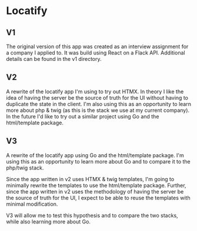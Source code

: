 # Locatify
## V1
The original version of this app was created as an interview assignment for
a company I applied to. It was build using React on a Flack API. Additional
details can be found in the v1 directory.

## V2
A rewrite of the locatify app I'm using to try out HTMX. In theory I like the
idea of having the server be the source of truth for the UI without having to
duplicate the state in the client. I'm also using this as an opportunity to
learn more about php & twig (as this is the stack we use at my current company).
In the future I'd like to try out a similar project using Go and the html/template
package.

## V3
A rewrite of the locatify app using Go and the html/template package. I'm using
this as an opportunity to learn more about Go and to compare it to the php/twig
stack.

Since the app written in v2 uses HTMX & twig templates, I'm going to minimally
rewrite the templates to use the html/template package. Further, since the
app written in v2 uses the methodology of having the server be the source of
truth for the UI, I expect to be able to reuse the templates with minimal
modification. 

V3 will allow me to test this hypothesis and to compare the two stacks, while
also learning more about Go.

